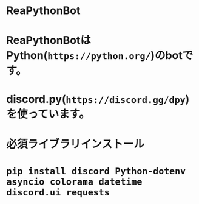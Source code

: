 # ReaPythonBot
# ReaPythonBotはPython(`https://python.org/`)のbotです。
# discord.py(`https://discord.gg/dpy`)を使っています。
# 必須ライブラリインストール
# `pip install discord Python-dotenv asyncio colorama datetime discord.ui requests`
